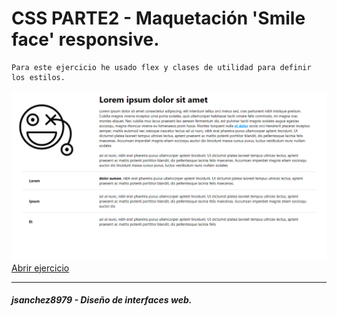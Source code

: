 # CSS PARTE2 - Maquetación 'Smile face' responsive.

```
Para este ejercicio he usado flex y clases de utilidad para definir los estilos.
```

![Imagen del ejercicio](img/Captura.png)
[Abrir ejercicio](index.html)

<hr>

##### jsanchez8979 - Diseño de interfaces web.
